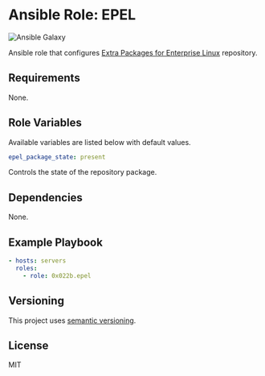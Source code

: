 # Ansible Role: EPEL

![Ansible Galaxy](https://github.com/0x022b/ansible-role-epel/workflows/Ansible%20Galaxy/badge.svg)

Ansible role that configures [Extra Packages for Enterprise Linux][epel] repository.

## Requirements

None.

## Role Variables

Available variables are listed below with default values.

```yaml
epel_package_state: present
```

Controls the state of the repository package.

## Dependencies

None.

## Example Playbook

```yaml
- hosts: servers
  roles:
    - role: 0x022b.epel
```

## Versioning

This project uses [semantic versioning][semver].

## License

MIT

[epel]: https://fedoraproject.org/wiki/EPEL
[semver]: https://semver.org/
